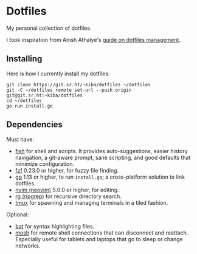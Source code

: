 # Dotfiles

My personal collection of dotfiles.

I took inspiration from Anish Athalye's [guide on dotfiles management][guide].

[guide]: http://www.anishathalye.com/2014/08/03/managing-your-dotfiles/
[dotbot]: https://github.com/anishathalye/dotbot

## Installing

Here is how I currently install my dotfiles:

```
git clone https://git.sr.ht/~kiba/dotfiles ~/dotfiles
git -C ~/dotfiles remote set-url --push origin git@git.sr.ht:~kiba/dotfiles
cd ~/dotfiles
go run install.go
```
## Dependencies

Must have:

- [fish](https://fishshell.com) for shell and scripts.  It provides auto-suggestions, easier history navigation, a git-aware prompt, sane scripting, and good defaults that minimize configuration.
- [fzf](https://github.com/junegunn/fzf) 0.23.0 or higher, for fuzzy file finding.
- [go](https://golang.org) 1.13 or higher, to run `install.go`; a cross-platform solution to link dotfiles.
- [nvim (neovim)](https://neovim.io) 5.0.0 or higher, for editing.
- [rg (ripgrep)](https://github.com/BurntSushi/ripgrep) for recursive directory search.
- [tmux](https://github.com/tmux/tmux) for spawning and managing terminals in a tiled fashion.

Optional:

- [bat](https://github.com/sharkdp/bat) for syntax highlighting files.
- [mosh](https://mosh.org) for remote shell connections that can disconnect and reattach.  Especially useful for tablets and laptops that go to sleep or change networks.
